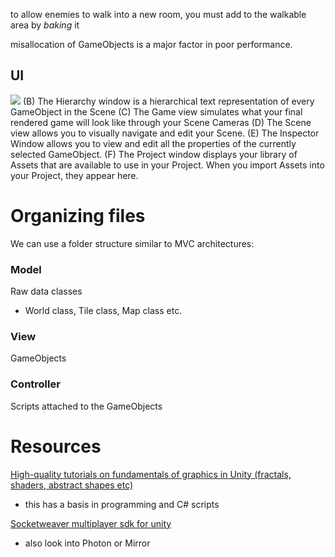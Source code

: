 
to allow enemies to walk into a new room, you must add to the walkable area by *baking* it

misallocation of GameObjects is a major factor in poor performance.

## UI
![](/assets/images/2021-08-15-16-09-42.png)
(B) The Hierarchy window is a hierarchical text representation of every GameObject in the Scene
(C) The Game view simulates what your final rendered game will look like through your Scene Cameras
(D) The Scene view allows you to visually navigate and edit your Scene.
(E) The Inspector Window allows you to view and edit all the properties of the currently selected GameObject.
(F) The Project window displays your library of Assets that are available to use in your Project. When you import Assets into your Project, they appear here.

# Organizing files
We can use a folder structure similar to MVC architectures:

### Model
Raw data classes
- World class, Tile class, Map class etc.

### View
GameObjects

### Controller
Scripts attached to the GameObjects

# Resources
[High-quality tutorials on fundamentals of graphics in Unity (fractals, shaders, abstract shapes etc)](https://catlikecoding.com/unity/tutorials/basics/)
- this has a basis in programming and C# scripts

[Socketweaver multiplayer sdk for unity](https://www.socketweaver.com/)
- also look into Photon or Mirror
